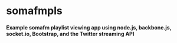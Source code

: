 # somafmpls

#### Example somafm playlist viewing app using node.js, backbone.js, socket.io, Bootstrap, and the Twitter streaming API
